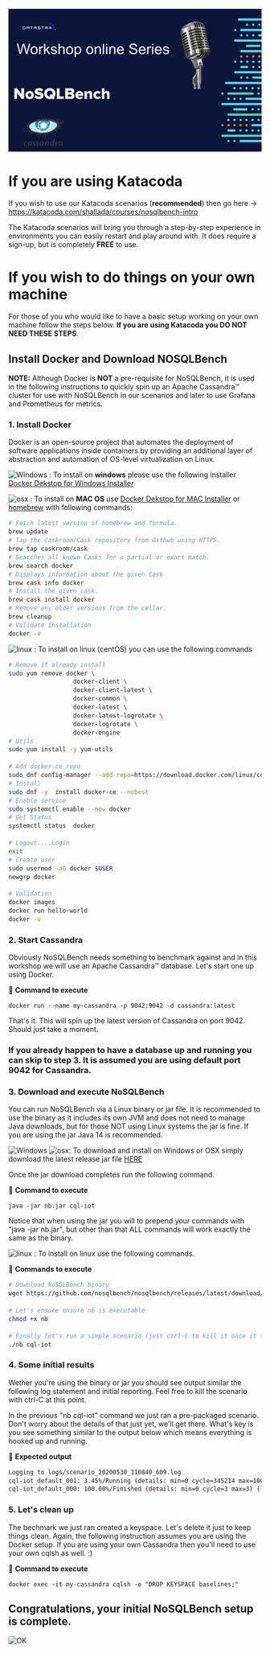 
![OK](https://github.com/DataStax-Academy/nosqlbech-workshop-online/blob/master/materials/images/title-page.png?raw=true)

# If you are using Katacoda
If you wish to use our Katacoda scenarios (**recommended**) then go here -> https://katacoda.com/shallada/courses/nosqlbench-intro

The Katacoda scenarios will bring you through a step-by-step experience in environments you can easily restart and play around with. It does require a sign-up, but is completely **FREE** to use.

# If you wish to do things on your own machine
For those of you who would like to have a basic setup working on your own machine follow the steps below. **If you are using Katacoda you DO NOT NEED THESE STEPS**.

## Install Docker and Download NOSQLBench
**NOTE:** Although Docker is **NOT** a pre-requisite for NoSQLBench, it is used in the following instructions to quickly spin up an Apache Cassandra™ cluster for use with NoSQLBench in our scenarios and later to use Grafana and Prometheus for metrics.


### 1. Install Docker

Docker is an open-source project that automates the deployment of software applications inside containers by providing an additional layer of abstraction and automation of OS-level virtualization on Linux.

![Windows](https://github.com/DataStax-Academy/nosqlbench-workshop-online/blob/master/materials/images/windows32.png?raw=true) : To install on **windows** please use the following installer [Docker Dekstop for Windows Installer](https://download.docker.com/win/stable/Docker%20Desktop%20Installer.exe)

![osx](https://github.com/DataStax-Academy/nosqlbench-workshop-online/blob/master/materials/images/mac32.png?raw=true) : To install on **MAC OS**  use [Docker Dekstop for MAC Installer](https://download.docker.com/mac/stable/Docker.dmg) or [homebrew](https://docs.brew.sh/Installation) with following commands:
```bash
# Fetch latest version of homebrew and formula.
brew update              
# Tap the Caskroom/Cask repository from Github using HTTPS.
brew tap caskroom/cask                
# Searches all known Casks for a partial or exact match.
brew search docker                    
# Displays information about the given Cask
brew cask info docker
# Install the given cask.
brew cask install docker              
# Remove any older versions from the cellar.
brew cleanup
# Validate installation
docker -v
```

![linux](https://github.com/DataStax-Academy/nosqlbench-workshop-online/blob/master/materials/images/linux32.png?raw=true) : To install on linux (centOS) you can use the following commands
```bash
# Remove if already install
sudo yum remove docker \
                  docker-client \
                  docker-client-latest \
                  docker-common \
                  docker-latest \
                  docker-latest-logrotate \
                  docker-logrotate \
                  docker-engine
# Utils
sudo yum install -y yum-utils

# Add docker-ce repo
sudo dnf config-manager --add-repo=https://download.docker.com/linux/centos/docker-ce.repo
# Install
sudo dnf -y  install docker-ce --nobest
# Enable service
sudo systemctl enable --now docker
# Get Status
systemctl status  docker

# Logout....Login
exit
# Create user
sudo usermod -aG docker $USER
newgrp docker

# Validation
docker images
docker run hello-world
docker -v
```

### 2. Start Cassandra
Obviously NoSQLBench needs something to benchmark against and in this workshop we will use an Apache Cassandra™ database. 
Let's start one up using Docker.

📘 **Command to execute**
```
docker run --name my-cassandra -p 9042:9042 -d cassandra:latest
```
That's it. This will spin up the latest version of Cassandra on port 9042. Should just take a moment.

### If you already happen to have a database up and running you can skip to step 3. It is assumed you are using default port 9042 for Cassandra.

### 3. Download and execute NoSQLBench

You can run NoSQLBench via a Linux binary or jar file. It is recommended to use the binary as it includes its own JVM and does not need to manage Java downloads, but for those NOT using Linux systems the jar is fine. If you are using the jar Java 14 is recommended.

![Windows](https://github.com/DataStax-Academy/nosqlbench-workshop-online/blob/master/materials/images/windows32.png?raw=true)  ![osx](https://github.com/DataStax-Academy/nosqlbench-workshop-online/blob/master/materials/images/mac32.png?raw=true): To download and install on Windows or OSX simply download the latest release jar file [HERE](https://github.com/nosqlbench/nosqlbench/releases/latest/download/nb.jar)

Once the jar download completes run the following command.

📘 **Command to execute**
```
java -jar nb.jar cql-iot
```
Notice that when using the jar you will to prepend your commands with "java -jar nb.jar", but other than that ALL commands will work exactly the same as the binary.

![linux](https://github.com/DataStax-Academy/nosqlbench-workshop-online/blob/master/materials/images/linux32.png?raw=true) : To install on linux use the following commands.

📘 **Commands to execute**
```bash
# Download NoSQLBench binary
wget https://github.com/nosqlbench/nosqlbench/releases/latest/download/nb

# Let's ensure ensure nb is executable
chmod +x nb

# Finally let's run a simple scenario (just ctrl-C to kill it once it starts up)
./nb cql-iot
```

### 4. Some initial results
Wether you're using the binary or jar you should see output similar the following log statement and initial reporting. Feel free to kill the scenario with ctrl-C at this point.

In the previous "nb cql-iot" command we just ran a pre-packaged scenario. Don't worry about the details of that just yet, we'll get there. What's key is you see something similar to the output below which means everything is hooked up and running.

📗 **Expected output**
```bash
Logging to logs/scenario_20200530_110840_609.log
cql-iot_default_001: 3.45%/Running (details: min=0 cycle=345214 max=10000000)
cql-iot_default_000: 100.00%/Finished (details: min=0 cycle=3 max=3) (last report)
```

### 5. Let's clean up
The bechmark we just ran created a keyspace. Let's delete it just to keep things clean. Again, the following instruction assumes you are using the Docker setup. If you are using your own Cassandra then you'll need to use your own cqlsh as well. :)

📘 **Command to execute**
```
docker exec -it my-cassandra cqlsh -e "DROP KEYSPACE baselines;"
```

## Congratulations, your initial NoSQLBench setup is complete.

![OK](https://github.com/DataStax-Academy/nosqlbench-workshop-online/blob/master/materials/images/welldone.jpg?raw=true)
